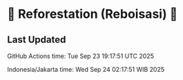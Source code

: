 
# 🌳 Reforestation (Reboisasi) 🌲

## Last Updated

GitHub Actions time: Tue Sep 23 19:17:51 UTC 2025

Indonesia/Jakarta time: Wed Sep 24 02:17:51 WIB 2025
